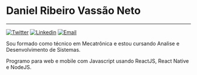 # Daniel Ribeiro Vassão Neto

---

[![Twitter](https://img.shields.io/twitter/url?label=defauth98&logo=twitter&style=social&url=https%3A%2F%2Ftwitter.com%2FDefauTh8)](https://twitter.com/DefauTh8) [![Linkedin](https://img.shields.io/twitter/url?color=blue&label=Linkedin&logo=linkedin&logoColor=blue&style=social&url=https%3A%2F%2Fwww.linkedin.com%2Fin%2Fdaniel-ribeiro-397604164%2F)](https://twitter.com/DefauTh8) [![Email](https://img.shields.io/twitter/url?label=neto.daniribeiro%40gmail.com&logo=gmail&style=social&url=https%3A%2F%2Fwww.linkedin.com%2Fin%2Fdaniel-ribeiro-397604164%2F)](mailto:neto.daniribeiro@gmail.com)

Sou formado como técnico em Mecatrônica e estou cursando Analise e Desenvolvimento de Sistemas.

Programo para web e mobile com Javascript usando ReactJS, React Native e NodeJS.
